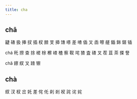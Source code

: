 ```yaml
---
title: cha
---
```


## chā
疀
碴
扱
挿
扠
插
杈
餷
芆
揷
馇
嗏
差
喳
偛
叉
臿
嚓
艖
鍤
銟
鎈
锸





chá
秅
摖
查
捈
槎
梌
檫
嵖
楂
察
靫
垞
猹
査
碴
叉
茬
苴
茶
搽
詧















chǎ
鑔
紁
叉
蹅
镲
## chà
紁
汊
杈
岔
奼
差
侘
仛
刹
剎
衩
詫
诧
姹
